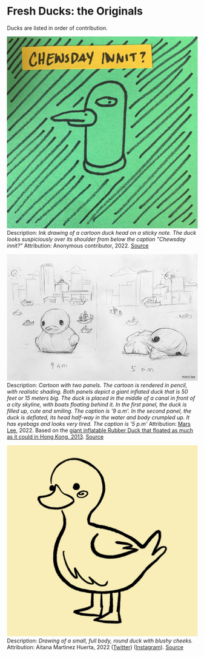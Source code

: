 # Fresh Ducks: the Originals

Ducks are listed in order of contribution.

![](chewsday.jpg)
Description: *Ink drawing of a cartoon duck head on a sticky note. The duck looks suspiciously over its shoulder from below the caption "Chewsday innit?"*
Attribution: Anonymous contributor, 2022.
[Source](chewsday.jpg)

![](duck_day.png)
Description: *Cartoon with two panels. The cartoon is rendered in pencil, with realistic shading. Both panels depict a giant inflated duck that is 50 feet or 15 meters big. The duck is placed in the middle of a canal in front of a city skyline, with boats floating behind it. In the first panel, the duck is filled up, cute and smiling. The caption is '9 a.m'. In the second panel, the duck is deflated, its head half-way in the water and body crumpled up. It has eyebags and looks very tired. The caption is '5 p.m'*
Attribution: [Mars Lee](https://github.com/marsbarlee), 2022. Based on the [giant inflatable Rubber Duck that floated as much as it could in Hong Kong, 2013](https://en.wikipedia.org/wiki/Rubber_Duck_(sculpture)).
[Source](duck_day.png)

![](pato-martinezhuerta.jpg)
Description: *Drawing of a small, full body, round duck with blushy cheeks.*
Attribution: Aitana Martinez Huerta, 2022 ([Twitter](https://twitter.com/mars_please)) ([Instagram](https://www.instagram.com/mars.please/)).
[Source](pato-martinezhuerta.jpg)